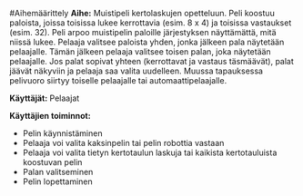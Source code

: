 #Aihemäärittely
**Aihe:**
Muistipeli kertolaskujen opetteluun. Peli koostuu paloista, joissa toisissa lukee kerrottavia (esim. 8 x 4) ja toisissa vastaukset (esim. 32). Peli arpoo muistipelin paloille järjestyksen näyttämättä, mitä niissä lukee. Pelaaja valitsee paloista yhden, jonka jälkeen pala näytetään pelaajalle. Tämän jälkeen pelaaja valitsee toisen palan, joka näytetään pelaajalle. Jos palat sopivat yhteen (kerrottavat ja vastaus täsmäävät), palat jäävät näkyviin ja pelaaja saa valita uudelleen. Muussa tapauksessa pelivuoro siirtyy toiselle pelaajalle tai automaattipelaajalle.

**Käyttäjät:**
Pelaajat

**Käyttäjien toiminnot:**

- Pelin käynnistäminen
- Pelaaja voi valita kaksinpelin tai pelin robottia vastaan
- Pelaaja voi valita tietyn kertotaulun laskuja tai kaikista kertotauluista koostuvan pelin
- Palan valitseminen
- Pelin lopettaminen
